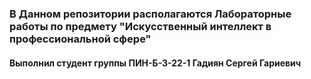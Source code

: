 ### В Данном репозитории располагаются Лабораторные работы по предмету "Искусственный интеллект в профессиональной сфере"  
#### Выполнил студент группы ПИН-Б-З-22-1 Гадиян Сергей Гариевич
